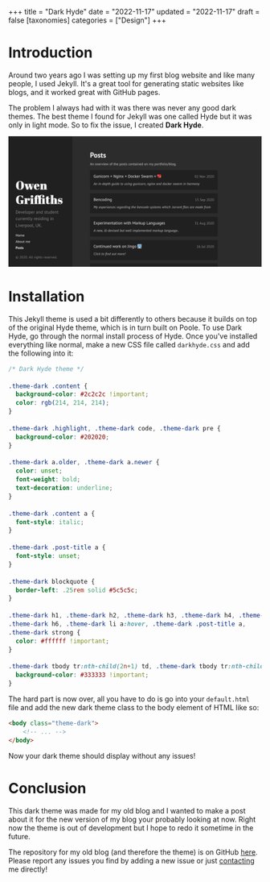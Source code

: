 +++
title = "Dark Hyde"
date = "2022-11-17"
updated = "2022-11-17"
draft = false
[taxonomies]
categories = ["Design"]
+++ 

# Introduction

Around two years ago I was setting up my first blog website and like many people, I used Jekyll. It's a great tool for generating static websites like blogs, and it worked great with GitHub pages.

The problem I always had with it was there was never any good dark themes. The best theme I found for Jekyll was one called Hyde but it was only in light mode. So to fix the issue, I created **Dark Hyde**.

![Example of Dark Hyde](/img/darkhyde/eg.png)

# Installation

This Jekyll theme is used a bit differently to others because it builds on top of the original Hyde theme, which is in turn built on Poole. To use Dark Hyde, go through the normal install process of Hyde. Once you've installed everything like normal, make a new CSS file called `darkhyde.css` and add the following into it:

```css
/* Dark Hyde theme */

.theme-dark .content {
  background-color: #2c2c2c !important;
  color: rgb(214, 214, 214);
}

.theme-dark .highlight, .theme-dark code, .theme-dark pre {
  background-color: #202020;
}

.theme-dark a.older, .theme-dark a.newer {
  color: unset;
  font-weight: bold;
  text-decoration: underline;
}

.theme-dark .content a {
  font-style: italic;
}

.theme-dark .post-title a {
  font-style: unset;
}

.theme-dark blockquote {
  border-left: .25rem solid #5c5c5c;
}

.theme-dark h1, .theme-dark h2, .theme-dark h3, .theme-dark h4, .theme-dark h5,
.theme-dark h6, .theme-dark li a:hover, .theme-dark .post-title a,
.theme-dark strong {
  color: #ffffff !important;
}

.theme-dark tbody tr:nth-child(2n+1) td, .theme-dark tbody tr:nth-child(2n+1) th {
  background-color: #333333 !important;
}
```

The hard part is now over, all you have to do is go into your `default.html` file and add the new dark theme class to the body element of HTML like so:

```html
<body class="theme-dark">
    <!-- ... -->
</body>
```

Now your dark theme should display without any issues!

# Conclusion

This dark theme was made for my old blog and I wanted to make a post about it for the new version of my blog your probably looking at now. Right now the theme is out of development but I hope to redo it sometime in the future.

The repository for my old blog (and therefore the theme) is on GitHub [here](https://github.com/Owez/portfolio/tree/old). Please report any issues you find by adding a new issue or just [contacting](/#about) me directly!
